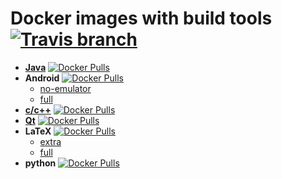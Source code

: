 # Docker images with build tools [![Travis branch](https://img.shields.io/travis/lamtev/build-tools-dockers/master.svg?style=flat-square)](https://travis-ci.org/lamtev/build-tools-dockers)

* [__Java__](https://github.com/lamtev/build-tools-dockers/tree/master/java) [![Docker Pulls](https://img.shields.io/docker/pulls/lamtev/java.svg?style=flat-square)](https://hub.docker.com/r/lamtev/java/)
* __Android__ [![Docker Pulls](https://img.shields.io/docker/pulls/lamtev/android.svg?style=flat-square)](https://hub.docker.com/r/lamtev/android/)
    * [no-emulator](https://github.com/lamtev/build-tools-dockers/tree/master/android/no-emulator)
    * [full](https://github.com/lamtev/build-tools-dockers/tree/master/android/full)
* [__c/c++__](https://github.com/lamtev/build-tools-dockers/tree/master/cxx) [![Docker Pulls](https://img.shields.io/docker/pulls/lamtev/cxx.svg?style=flat-square)](https://hub.docker.com/r/lamtev/cxx/)
* [__Qt__](https://github.com/lamtev/build-tools-dockers/tree/master/qt) [![Docker Pulls](https://img.shields.io/docker/pulls/lamtev/qt.svg?style=flat-square)](https://hub.docker.com/r/lamtev/qt/)
* __LaTeX__ [![Docker Pulls](https://img.shields.io/docker/pulls/lamtev/latex.svg?style=flat-square)](https://hub.docker.com/r/lamtev/latex/)
    * [extra](https://github.com/lamtev/build-tools-dockers/tree/master/latex/extra)
    * [full](https://github.com/lamtev/build-tools-dockers/tree/master/latex/full)
* __python__ [![Docker Pulls](https://img.shields.io/docker/pulls/lamtev/python.svg?style=flat-square)](https://hub.docker.com/r/lamtev/python/)
